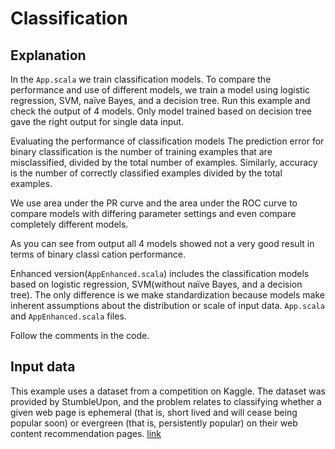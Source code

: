 # Classification

## Explanation
In the `App.scala` we train classification models. 
To compare the performance and use of different models,
we train a model using logistic regression, SVM, naïve Bayes, and a decision tree.
Run this example and check the output of 4 models. Only model trained
based on decision tree gave the right output for single data input.

Evaluating the performance of classification models
The prediction error for binary classification is the number of training 
examples that are misclassified, divided by the total number of examples. 
Similarly, accuracy is the number of correctly classified examples divided by the total examples.

We use area under the PR curve and the area under the ROC curve to compare 
models with differing parameter settings and even compare completely different models.

As you can see from output all 4 models showed not a very good result in 
terms of binary classi cation performance.

Enhanced version(`AppEnhanced.scala`) includes the classification models
based on logistic regression, SVM(without naïve Bayes, and a decision tree). The only
difference is we make standardization because models make inherent assumptions 
about the distribution or scale of input data.
`App.scala` and `AppEnhanced.scala` files.

Follow the comments in the code.

## Input data
This example uses a dataset from a competition on Kaggle. 
The dataset was provided by StumbleUpon, and the problem relates to classifying 
whether a given web page is ephemeral (that is, short lived and will cease 
being popular soon) or evergreen (that is, persistently popular) on their 
web content recommendation pages.
[link](http://www.kaggle.com/c/stumbleupon/data)

